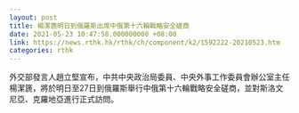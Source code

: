 ```yaml
---
layout: post
title: 楊潔篪明日到俄羅斯出席中俄第十六輪戰略安全磋商
date: 2021-05-23 10:47:58.000000000 +08:00
link: https://news.rthk.hk/rthk/ch/component/k2/1592222-20210523.htm
categories: rthk
---
```


外交部發言人趙立堅宣布，中共中央政治局委員、中央外事工作委員會辦公室主任楊潔篪，將於明日至27日到俄羅斯舉行中俄第十六輪戰略安全磋商，並對斯洛文尼亞、克羅地亞進行正式訪問。

